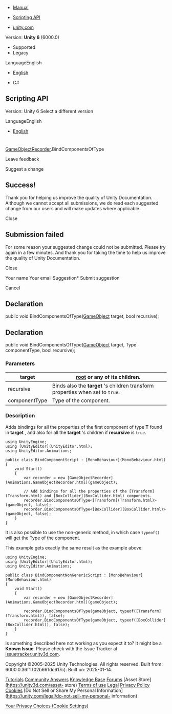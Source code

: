 [ ]()

  * [Manual](../Manual/index.html)
  * [Scripting API](../ScriptReference/index.html)

  * [unity.com](https://unity.com/)

Version: **Unity 6** (6000.0)

  * Supported
  * Legacy

LanguageEnglish

  * [English]()

  * C#

[ ](https://docs.unity3d.com)

## Scripting API

Version: Unity 6 Select a different version

LanguageEnglish

  * [English]()

#
[GameObjectRecorder](Animations.GameObjectRecorder.html).BindComponentsOfType

Leave feedback

Suggest a change

## Success!

Thank you for helping us improve the quality of Unity Documentation. Although
we cannot accept all submissions, we do read each suggested change from our
users and will make updates where applicable.

Close

## Submission failed

For some reason your suggested change could not be submitted. Please <a>try
again</a> in a few minutes. And thank you for taking the time to help us
improve the quality of Unity Documentation.

Close

Your name Your email Suggestion* Submit suggestion

Cancel

[ ]()

## Declaration

public void BindComponentsOfType([GameObject](GameObject.html) target, bool
recursive);

## Declaration

public void BindComponentsOfType([GameObject](GameObject.html) target, Type
componentType, bool recursive);

### Parameters

target |  [root](Animations.GameObjectRecorder-root.html) or any of its children.  
---|---  
recursive | Binds also the **target** 's children transform properties when set to `true`.  
componentType | Type of the component.  
  
### Description

Adds bindings for all the properties of the first component of type **T**
found in **target** , and also for all the **target** 's children if
**recursive** is `true`.

    
    
    using UnityEngine;
    using [UnityEditor](UnityEditor.html);
    using UnityEditor.Animations;  
      
    public class BindComponentScript : [MonoBehaviour](MonoBehaviour.html)
    {
        void Start()
        {
            var recorder = new [GameObjectRecorder](Animations.GameObjectRecorder.html)(gameObject);  
      
            // Add bindings for all the properties of the [Transform](Transform.html) and [BoxCollider](BoxCollider.html) components.
            recorder.BindComponentsOfType<[Transform](Transform.html)>(gameObject, false);
            recorder.BindComponentsOfType<[BoxCollider](BoxCollider.html)>(gameObject, false);
        }
    }
    

It is also possible to use the non-generic method, in which case `typeof()`
will get the Type of the component.  
  
This example gets exactly the same result as the example above:

    
    
    using UnityEngine;
    using [UnityEditor](UnityEditor.html);
    using UnityEditor.Animations;  
      
    public class BindComponentNonGenericScript : [MonoBehaviour](MonoBehaviour.html)
    {
        void Start()
        {
            var recorder = new [GameObjectRecorder](Animations.GameObjectRecorder.html)(gameObject);  
      
            recorder.BindComponentsOfType(gameObject, typeof([Transform](Transform.html)), false);
            recorder.BindComponentsOfType(gameObject, typeof([BoxCollider](BoxCollider.html)), false);
        }
    }
    

Is something described here not working as you expect it to? It might be a
**Known Issue**. Please check with the Issue Tracker at
[issuetracker.unity3d.com](https://issuetracker.unity3d.com).

Copyright ©2005-2025 Unity Technologies. All rights reserved. Built from:
6000.0.36f1 (02b661dc617c). Built on: 2025-01-14.

[Tutorials](https://unity3d.com/learn) [Community
Answers](https://answers.unity3d.com) [Knowledge
Base](https://support.unity3d.com/hc/en-us)
[Forums](https://forum.unity3d.com) [Asset Store](https://unity3d.com/asset-
store) [Terms of use](https://docs.unity3d.com/Manual/TermsOfUse.html)
[Legal](https://unity.com/legal) [Privacy
Policy](https://unity.com/legal/privacy-policy)
[Cookies](https://unity.com/legal/cookie-policy) [Do Not Sell or Share My
Personal Information](https://unity.com/legal/do-not-sell-my-personal-
information)

[Your Privacy Choices (Cookie Settings)](javascript:void\(0\);)

